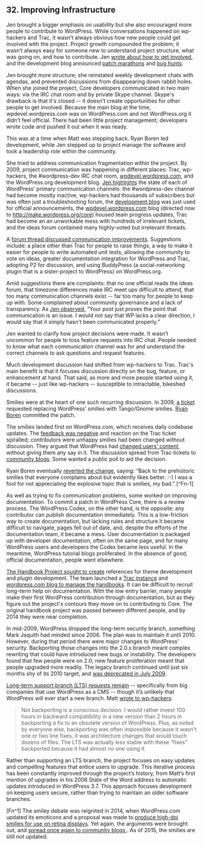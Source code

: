 

## 32. Improving Infrastructure

Jen brought a bigger emphasis on usability but she also encouraged more people to contribute to WordPress. While conversations happened on wp-hackers and Trac, it wasn’t always obvious how new people could get involved with the project. Project growth compounded the problem; it wasn’t always easy for someone new to understand project structure, what was going on, and how to contribute. Jen [wrote about how to get involved](http://wordpress.org/news/2009/03/contributing-to-wordpress-part-i-development/), and the development blog announced [patch marathons](http://wordpress.org/news/2009/04/the-super-awesome-wordpress-24-hour-has-patch-marathon/) and [bug hunts](http://wordpress.org/news/2009/10/upcoming-bug-hunts/).	

Jen brought more structure; she reinstated weekly development chats with agendas, and prevented discussions from disappearing down rabbit holes. When she joined the project, Core developers communicated in two main ways: via the IRC chat room and by private Skype channel. Skype's drawback is that it's closed -- it doesn’t create opportunities for other people to get involved. Because the main blog at the time, wpdevel.wordpress.com was on WordPress.com and not WordPress.org it didn’t feel official. There had been little project management; developers wrote code and pushed it out when it was ready.	

This was at a time when Matt was stepping back. Ryan Boren led development, while Jen stepped up to project manage the software and took a leadership role within the community. 

She tried to address communication fragmentation within the project. By 2009, project communication was happening in different places: Trac, wp-hackers, the #wordpress-dev IRC chat room, [wpdevel.wordpress.com](http://make.wordpress.org/core/page/121/), and the WordPress.org development blog. [Jen highlights](https://wordpress.org/news/2009/05/ideas/) the state of each of WordPress’ primary communication channels: the #wordpress-dev channel had become mostly inactive, wp-hackers had thousands of subscribers but was often just a troubleshooting forum, the [development blog](http://wordpress.org/news/) was just used for official announcements, the [wpdevel.wordpress.com](http://make.wordpress.org/core/) blog (directed now to http://make.wordpress.org/core) housed team progress updates, Trac had become an an unworkable mess with hundreds of irrelevant tickets, and the ideas forum contained many highly-voted but irrelevant threads.	

A [forum thread discussed communication improvements](http://wordpress.org/support/topic/ideas-forumcommunication-channels?replies=55). Suggestions include: a place other than Trac for people to raise things, a way to make it easier for people to write automated unit tests, allowing the community to vote on ideas, greater documentation integration for WordPress and Trac, adopting P2 for discussion, and using BuddyPress (a social-networking plugin that is a sister-project to WordPress) on WordPress.org.

Amid suggestions there are complaints: that no one official reads the ideas forum, that timezone differences make IRC meet ups difficult to attend, that too many communication channels exist -- far too many for people to keep up with. Some complained about community governance and a lack of transparency. As [Jen observed](http://wordpress.org/support/topic/ideas-forumcommunication-channels/page/2?replies=55#post-1071517), “Your post just proves the point that communication is an issue. I would not say that WP lacks a clear direction, I would say that it simply hasn't been communicated properly.”	

Jen wanted to clarify how project decisions were made. It wasn’t uncommon for people to toss feature requests into IRC chat. People needed to know what each communication channel was for and understand the correct channels to ask questions and request features.

Much development discussion had shifted from wp-hackers to Trac. Trac's main benefit is that it focuses discussion directly on the bug, feature, or enhancement at hand. That said, as more and more people started using it, it became -- just like wp-hackers -- susceptible to intractable, bikeshed discussions.

Smilies were at the heart of one such recurring discussion. In 2009, [a ticket](https://core.trac.wordpress.org/ticket/10145) requested replacing WordPress’ smilies with Tango/Gnome smilies. [Ryan Boren](https://core.trac.wordpress.org/changeset/11685)	committed the patch.

The smilies landed first on WordPress.com, which receives daily codebase updates. The [feedback was negative](http://en.forums.wordpress.com/topic/new-smilies?replies=84) and reaction on the Trac ticket spiralled; contributors were unhappy smilies had been changed without discussion. They argued that WordPress had [changed users’ content](https://core.trac.wordpress.org/ticket/10145#comment:18), without giving them any say in it. The discussion spread from Trac tickets to [community blogs](http://wptavern.com/nothing-to-smile-about). Some wanted a public poll to aid the decision. 

Ryan Boren eventually [reverted the change](https://core.trac.wordpress.org/ticket/10145#comment:28), saying: “Back to the prehistoric smilies that everyone complains about but evidently likes better. :-) I was a fool for not appreciating the explosive topic that is smilies, my bad.” [^Fn-1]	

As well as trying to fix communication problems, some worked on improving documentation. To commit a patch in WordPress Core, there is a review process. The WordPress Codex, on the other hand, is the opposite: any contributor can publish documentation immediately. This is a low-friction way to create documentation, but lacking rules and structure it became difficult to navigate, pages fell out of date, and, despite the efforts of the documentation team, it became a mess. User documentation is packaged up with developer documentation, often on the same page, and for many WordPress users and developers the Codex became less useful. In the meantime, WordPress tutorial blogs proliferated. In the absence of good, official documentation, people went elsewhere.

[The Handbook Project sought to create](http://lists.wordpress.org/pipermail/wp-docs/2009-August/002034.html) references for theme development and plugin development. The team launched a [Trac instance](http://docs.trac.wordpress.org/) and [wordpress.com blog to manage the handbooks](http://wphandbook.wordpress.com/). It can be difficult to recruit long-term help on documentation. With the low entry barrier, many people make their first WordPress contribution through documentation, but as they figure out the project's contours they move on to contributing to Core. The original handbook project was passed between different people, and by 2014 they were near completion.

In mid-2009, WordPress dropped the long-term security branch, something Mark Jaquith had minded since 2006. The plan was to maintain it until 2010. However, during that period there were major changes to WordPress’ security. Backporting those changes into the 2.0.x branch meant complex rewriting that could have introduced new bugs or instability. The developers found that few people were on 2.0; new feature proliferation meant that people upgraded more readily. The legacy branch continued until just six months shy of its 2010 target, and [was deprecated in July 2009](http://wordpress.org/news/2009/07/the-wordpress-2-0-x-legacy-branch-is-deprecated/).	

[Long-term support branch (LTS) requests remain](http://lists.wordpress.org/pipermail/wp-hackers/2010-June/032447.html) -- specifically from big companies that use WordPress as a CMS -- though it’s unlikely that WordPress will ever start a new branch. Matt [wrote to wp-hackers](http://lists.wordpress.org/pipermail/wp-hackers/2010-June/032483.html):	

> Not backporting is a conscious decision. I would rather invest 100 hours in backward compatibility in a new version than 2 hours in backporting a fix to an obsolete version of WordPress. Plus, as noted by everyone else, backporting was often impossible because it wasn't one or two line fixes, it was architecture changes that would touch dozens of files. The LTS was actually *less* stable with these "fixes" backported because it had almost no one using it.

Rather than supporting an LTS branch, the project focuses on easy updates and compelling features that entice users to upgrade. This iterative process has been constantly improved through the project’s history, from Matt’s first mention of upgrades in his 2006 State of the Word address to automatic updates introduced in WordPress 3.7. This approach focuses development on keeping users secure, rather than trying to maintain an older software branches.

[Fn^1] The smiley debate was reignited in 2014, when WordPress.com updated its emoticons and a proposal was made to [produce high-dpi smilies for use on retina displays](https://core.trac.wordpress.org/ticket/24970). Yet again, the arguments were brought out, and [spread once again to community blogs ](http://wptavern.com/wordpress-smiley-wars-will-core-adopt-new-emoticons). As of 2015, the smilies are still not updated.
